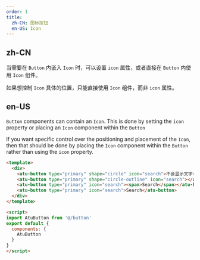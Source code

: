 ```yaml
---
order: 1
title:
  zh-CN: 图标按钮
  en-US: Icon
---
```


## zh-CN

当需要在 `Button` 内嵌入 `Icon` 时，可以设置 `icon` 属性，或者直接在 `Button` 内使用 `Icon` 组件。

如果想控制 `Icon` 具体的位置，只能直接使用 `Icon` 组件，而非 `icon` 属性。

## en-US

`Button` components can contain an `Icon`. This is done by setting the `icon` property or placing an `Icon` component within the `Button`

If you want specific control over the positioning and placement of the `Icon`, then that should be done by placing the `Icon` component within the `Button` rather than using the `icon` property.

```` html
<template>
  <div>
    <atu-button type="primary" shape="circle" icon="search">不会显示文字</atu-button>
    <atu-button type="primary" shape="circle-outline" icon="search"></atu-button>
    <atu-button type="primary" icon="search"><span>Search</span></atu-button>
    <atu-button type="primary" icon="search">Search</atu-button>
  </div>
</template>

<script>
import AtuButton from '@/button'
export default {
  components: {
    AtuButton
  }
}
</script>
````
